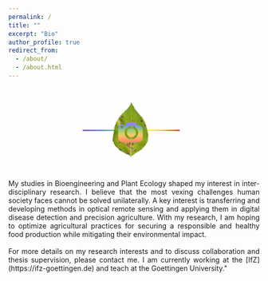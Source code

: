 ```yaml
---
permalink: /
title: ""
excerpt: "Bio"
author_profile: true
redirect_from: 
  - /about/
  - /about.html
---
```


 ![](/images/banner.png)
  
<div style = "text-align: justify">
My studies in Bioengineering and Plant Ecology shaped my interest in inter-disciplinary research. I believe that the most vexing challenges human society faces cannot be solved unilaterally. A key interest is transferring and developing methods in optical remote sensing and applying them in digital disease detection and precision agriculture. With my research, I am hoping to optimize agricultural practices for securing a responsible and healthy food production while mitigating their environmental impact.
<br>
<br>
For more details on my research interests and to discuss collaboration and thesis supervision, please contact me. I am currently working at the [IfZ](https://ifz-goettingen.de) and teach at the Goettingen University."
</div>
